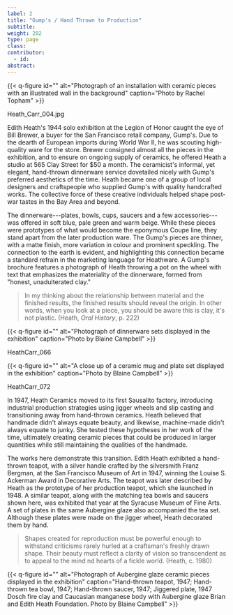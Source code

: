 ```yaml
---
label: 2
title: "Gump's / Hand Thrown to Production"
subtitle:
weight: 202
type: page
class:
contributor:
  - id:
abstract:
---
```

{{< q-figure id="" alt="Photograph of an installation with ceramic pieces with an illustrated wall in the background" caption="Photo by Rachel Topham" >}}

Heath_Carr_004.jpg

Edith Heath's 1944 solo exhibition at the Legion of Honor caught the eye of Bill Brewer, a buyer for the San Francisco retail company, Gump's. Due to the dearth of European imports during World War II, he was scouting high-quality ware for the store. Brewer consigned almost all the pieces in the exhibition, and to ensure on ongoing supply of ceramics, he offered Heath a studio at 565 Clay Street for \$50 a month. The ceramicist's informal, yet elegant, hand-thrown dinnerware service dovetailed nicely with Gump's preferred aesthetics of the time. Heath became one of a group of local designers and craftspeople who supplied Gump's with quality handcrafted works. The collective force of these creative individuals helped shape post-war tastes in the Bay Area and beyond.

The dinnerware---plates, bowls, cups, saucers and a few accessories---was offered in soft blue, pale green and warm beige. While these pieces were prototypes of what would become the eponymous Coupe line, they stand apart from the later production ware. The Gump's pieces are thinner, with a matte finish, more variation in colour and prominent speckling. The connection to the earth is evident, and highlighting this connection became a standard refrain in the marketing language for Heathware. A Gump's brochure features a photograph of Heath throwing a pot on the wheel with text that emphasizes the materiality of the dinnerware, formed from "honest, unadulterated clay."

> In my thinking about the relationship between material and the finished results, the finished results should reveal the origin. In other words, when you look at a piece, you should be aware this is clay, it's not plastic. (Heath, *Oral History*, p. 222)

{{< q-figure id="" alt="Photograph of dinnerware sets displayed in the exhibition" caption="Photo by Blaine Campbell" >}}

HeathCarr_066

{{< q-figure id="" alt="A close up of a ceramic mug and plate set displayed in the exhibition" caption="Photo by Blaine Campbell" >}}

HeathCarr_072

In 1947, Heath Ceramics moved to its first Sausalito factory, introducing industrial production strategies using jigger wheels and slip casting and transitioning away from hand-thrown ceramics. Heath believed that handmade didn't always equate beauty, and likewise, machine-made didn't always equate to junky. She tested these hypotheses in her work of the time, ultimately creating ceramic pieces that could be produced in larger quantities while still maintaining the qualities of the handmade.

The works here demonstrate this transition. Edith Heath exhibited a hand-thrown teapot, with a silver handle crafted by the silversmith Franz Bergman, at the San Francisco Museum of Art in 1947, winning the Louise S. Ackerman Award in Decorative Arts. The teapot was later described by Heath as the prototype of her production teapot, which she launched in 1948. A similar teapot, along with the matching tea bowls and saucers shown here, was exhibited that year at the Syracuse Museum of Fine Arts. A set of plates in the same Aubergine glaze also accompanied the tea set. Although these plates were made on the jigger wheel, Heath decorated them by hand.

> Shapes created for reproduction must be powerful enough to withstand criticisms rarely hurled at a craftsman's freshly drawn shape. Their beauty must reflect a clarity of vision so transcendent as to appeal to the mind nd hearts of a fickle world. (Heath, c. 1980)

{{< q-figure id="" alt="Photograph of Aubergine glaze ceramic pieces displayed in the exhibition" caption="Hand-thrown teapot, 1947; Hand-thrown tea bowl, 1947; Hand-thrown saucer, 1947; Jiggered plate, 1947
Dosch fire clay and Caucasian manganese body with Aubergine glaze
Brian and Edith Heath Foundation. Photo by Blaine Campbell" >}}
